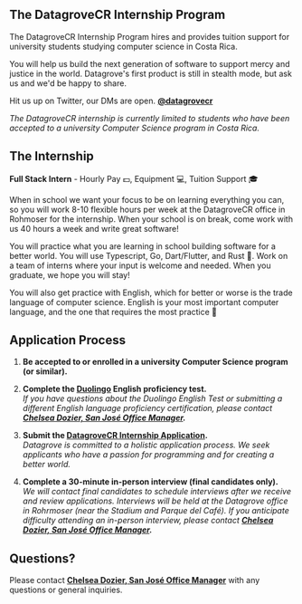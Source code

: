 <script setup>
    // import DarkMode from '../components/DarkMode.vue'
</script>

<div class="container-center">
<h2>The DatagroveCR Internship Program</h2>

The DatagroveCR Internship Program hires and provides tuition support for university students studying computer science in Costa Rica. 

You will help us build the next generation of software to support mercy and justice in the world. Datagrove's first product is still in stealth mode, but ask us and we'd be happy to share.

Hit us up on Twitter, our DMs are open.
<strong>[@datagrovecr](https://twitter.com/datagrovecr)</strong>

_The DatagroveCR internship is currently limited to students who have been accepted to a university Computer Science program in Costa Rica._

<h2>The Internship</h2>

**Full Stack Intern** - Hourly Pay :dollar:, Equipment :computer:, Tuition Support :mortar_board:

When in school we want your focus to be on learning everything you can, so you will work 8-10 flexible hours per week at the DatagroveCR office in Rohmoser for the internship. When your school is on break, come work with us 40 hours a week and write great software!

You will practice what you are learning in school building software for a better world. You will use Typescript, Go, Dart/Flutter, and Rust :crab:. Work on a team of interns where your input is welcome and needed. When you graduate, we hope you will stay!

You will also get practice with English, which for better or worse is the trade language of computer science. English is your most important computer language, and the one that requires the most practice :100:

## Application Process

1. <strong>Be accepted to or enrolled in a university Computer Science program (or similar).</strong>
    <br />

2. <strong>Complete the [Duolingo](https://englishtest.duolingo.com/) English proficiency test.</strong>
    <br />
    _If you have questions about the Duolingo English Test or submitting a different English language proficiency certification, please contact <strong>[Chelsea Dozier, San José Office Manager](mailto:chelsea@glocalade.org).</strong>_
    <br />

3. <strong>Submit the [DatagroveCR Internship Application](https://forms.gle/U53hosi7DdjfgsJF7).</strong>
    <br />
    _Datagrove is committed to a holistic application process. We seek applicants who have a passion for programming and for creating a better world._
    <br />

4. <strong>Complete a 30-minute in-person interview (final candidates only).</strong>
    <br />
    _We will contact final candidates to schedule interviews after we receive and review applications. Interviews will be held at the Datagrove office in Rohrmoser (near the Stadium and Parque del Café). If you anticipate difficulty attending an in-person interview, please contact <strong>[Chelsea Dozier, San José Office Manager](mailto:chelsea@glocalade.org).</strong>_

## Questions?
Please contact <strong>[Chelsea Dozier, San José Office Manager](mailto:chelsea@glocalade.org)</strong> with any questions or general inquiries.

</div>
